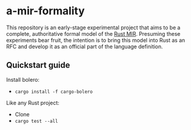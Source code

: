 # a-mir-formality

This repository is an early-stage experimental project that aims to be a complete, authoritative formal model of the [Rust MIR](https://rustc-dev-guide.rust-lang.org/mir/index.html).
Presuming these experiments bear fruit, the intention is to bring this model into Rust as an RFC
and develop it as an official part of the language definition.

## Quickstart guide

Install bolero:

* `cargo install -f cargo-bolero`

Like any Rust project:

* Clone
* `cargo test --all`

<!-- TODO -->
<!-- ## Structure of the repository -->
